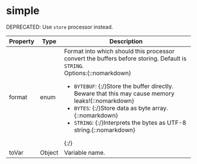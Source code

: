 # simple

DEPRECATED: Use <code>store</code> processor instead.

| Property | Type | Description |
| ------- | ------- | -------- |
| format | enum | Format into which should this processor convert the buffers before storing. Default is <code>STRING</code>.<br>Options:{::nomarkdown}<ul><li><code>BYTEBUF</code>: {:/}Store the buffer directly. Beware that this may cause memory leaks!{::nomarkdown}</li><li><code>BYTES</code>: {:/}Store data as byte array.{::nomarkdown}</li><li><code>STRING</code>: {:/}Interprets the bytes as UTF-8 string.{::nomarkdown}</li></ul>{:/} |
| toVar | Object | Variable name. |

